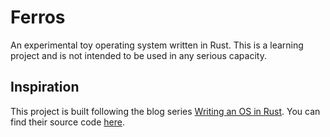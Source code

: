 # Ferros

An experimental toy operating system written in Rust. This is a learning project and is not intended to be used in any serious capacity.

## Inspiration

This project is built following the blog series [Writing an OS in Rust](https://os.phil-opp.com/). You can find their source code [here](https://github.com/phil-opp/blog_os).
